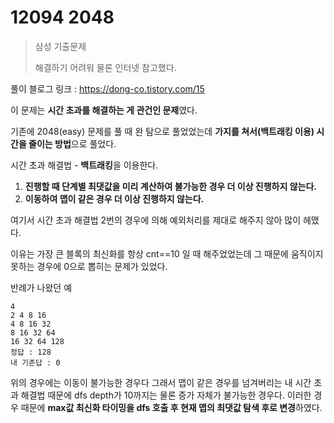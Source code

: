 # 12094 2048
> 삼성 기출문제
>
> 해결하기 어려워 물론 인터넷 참고했다.

풀이 블로그 링크 : https://dong-co.tistory.com/15

이 문제는 **시간 초과를 해결하는 게 관건인 문제**였다.

기존에 2048(easy) 문제를 풀 때 완 탐으로 풀었었는데 **가지를 쳐서(백트래킹 이용) 시간을 줄이는 방법**으로 풀었다.

 

시간 초과 해결법 - **백트래킹**을 이용한다.

1. **진행할 때 단계별 최댓값을 미리 계산하여 불가능한 경우 더 이상 진행하지 않는다.**
2. **이동하여 맵이 같은 경우 더 이상 진행하지 않는다.**

여기서 시간 초과 해결법 2번의 경우에 의해 예외처리를 제대로 해주지 않아 많이 헤맸다.

이유는 가장 큰 블록의 최신화를 항상 cnt==10 일 때 해주었었는데 그 때문에 움직이지 못하는 경우에 0으로 뽑히는 문제가 있었다.

 

반례가 나왔던 예

```
4
2 4 8 16
4 8 16 32
8 16 32 64
16 32 64 128
정답 : 128
내 기존답 : 0
```

위의 경우에는 이동이 불가능한 경우다 그래서 맵이 같은 경우를 넘겨버리는 내 시간 초과 해결법 때문에 dfs depth가 10까지는 물론 증가 자체가 불가능한 경우다. 이러한 경우 때문에 **max값 최신화 타이밍을 dfs 호출 후 현재 맵의 최댓값 탐색 후로 변경**하였다.